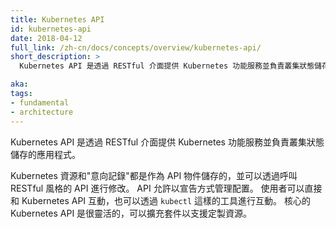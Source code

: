 ```yaml
---
title: Kubernetes API
id: kubernetes-api
date: 2018-04-12
full_link: /zh-cn/docs/concepts/overview/kubernetes-api/
short_description: >
  Kubernetes API 是透過 RESTful 介面提供 Kubernetes 功能服務並負責叢集狀態儲存的應用程式。

aka: 
tags:
- fundamental
- architecture
---
```


<!--
---
title: Kubernetes API
id: kubernetes-api
date: 2018-04-12
full_link: /docs/concepts/overview/kubernetes-api/
short_description: >
  The application that serves Kubernetes functionality through a RESTful interface and stores the state of the cluster.

aka: 
tags:
- fundamental
- architecture
---
-->

<!--
 The application that serves Kubernetes functionality through a RESTful interface and stores the state of the cluster.
-->

Kubernetes API 是透過 RESTful 介面提供 Kubernetes 功能服務並負責叢集狀態儲存的應用程式。

<!--more--> 

<!--
Kubernetes resources and "records of intent" are all stored as API objects, and modified via RESTful calls to the API. The API allows configuration to be managed in a declarative way. Users can interact with the Kubernetes API directly, or via tools like `kubectl`. The core Kubernetes API is flexible and can also be extended to support custom resources.
-->

Kubernetes 資源和"意向記錄"都是作為 API 物件儲存的，並可以透過呼叫 RESTful 風格的 API 進行修改。
API 允許以宣告方式管理配置。
使用者可以直接和 Kubernetes API 互動，也可以透過 `kubectl` 這樣的工具進行互動。
核心的 Kubernetes API 是很靈活的，可以擴充套件以支援定製資源。

